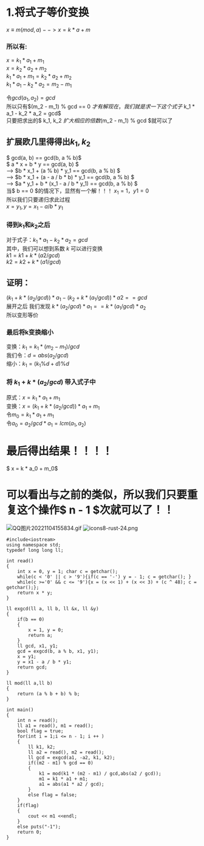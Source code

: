 # 1.将式子等价变换
$x ≡ m (mod ,a)  -->  x = k * a + m$
### 所以有:

$x = k_1 * a_1 + m_1$  
$x = k_2 * a_2 + m_2$  
$k_1 * a_1 + m_1 = k_2 * a_2 + m_2$  
$k_1 * a_1 - k_2 * a_2 = m_2 - m_1$  

令$gcd(a_1, a_2) = gcd$  
所以只有$(m_2 - m_1) \% gcd == 0 $才有解   
现在，我们就是求一下这个式子$ k_1 * a_1 - k_2 * a_2 = gcd$  
只要把求出的$ k_1, k_2 $扩大相应的倍数$(m_2 - m_1) % gcd $就可以了  

## 扩展欧几里得得出$k_1, k_2$

$ gcd(a, b) == gcd(b, a \% b)$  
$ a * x + b * y == gcd(a, b) $  
--> $b * x_1 + (a \% b) * y_1 == gcd(b, a \% b) $  
--> $b * x_1 + (a - a / b * b) * y_1 == gcd(b, a \% b) $  
--> $a * y_1 + b * (x_1 - a / b * y_1) == gcd(b, a \% b) $  
当$ b == 0 $的情况下，显然有一个解！！！ $x_1 = 1，y1 = 0$  
所以我们只要递归求此过程  
$x = y_1 , y = x_1 - a / b * y_1$   

### 得到$k_1$和$k_2$之后 

对于式子：$k_1 * a_1 - k_2 * a_2 = gcd$  
其中，我们可以想到系数 $k$ 可以进行变换  
$k1 = k1 + k * (a2 / gcd)$  
$k2 = k2 + k * (a1 / gcd)$  

## 证明：

$(k_1 + k * (a_2 / gcd)) * a_1 - (k_2 + k * (a_1 / gcd)) * a2 == gcd$  
展开之后 我们发现 $k * (a_2 / gcd) * a_1 == k * (a_1 / gcd) * a_2$  
所以变形等价

### 最后将k变换缩小

变换：$k_1 = k_1 * (m_2 - m_1) / gcd$  
我们令：$d = abs(a_2 / gcd)$  
缩小：$k_1 = (k_1 \% d + d ) \% d$  

### 将 $k_1 + k * (a_2 / gcd)$ 带入式子中

原式：$x = k_1 * a_1 + m_1$  
变换：$x = (k_1 + k * (a_2 / gcd)) * a_1 + m_1$  
令$m_0 = k_1 * a_1 + m_1$  
令$a_0 = a_2 / gcd *a_1 = lcm(a_1, a_2)$  

# 最后得出结果！！！！

$ x = k * a_0 + m_0$
# 可以看出与之前的类似，所以我们只要重复这个操作$ n - 1 $次就可以了！！

![QQ图片20221104155834.gif](https://cdn.acwing.com/media/article/image/2022/11/04/72502_86539e525c-QQ图片20221104155834.gif)
![icons8-rust-24.png](https://cdn.acwing.com/media/article/image/2024/01/04/72502_91273138aa-icons8-rust-24.png)

```
#include<iostream>
using namespace std;
typedef long long ll;

int read()
{
    int x = 0, y = 1; char c = getchar();
    while(c < '0' || c > '9'){if(c == '-') y = - 1; c = getchar(); }
    while(c >='0' && c <= '9'){x = (x << 1) + (x << 3) + (c ^ 48); c = getchar();};
    return x * y;
}

ll exgcd(ll a, ll b, ll &x, ll &y)
{
    if(b == 0)
    {
        x = 1, y = 0;
        return a;
    }
    ll gcd, x1, y1;
    gcd = exgcd(b, a % b, x1, y1);
    x = y1;
    y = x1 - a / b * y1;
    return gcd;
}

ll mod(ll a,ll b)
{
    return (a % b + b) % b; 
}

int main()
{
    int n = read();
    ll a1 = read(), m1 = read();
    bool flag = true;
    for(int i = 1;i <= n - 1; i ++ )
    {
        ll k1, k2;
        ll a2 = read(), m2 = read();
        ll gcd = exgcd(a1, -a2, k1, k2);
        if((m2 - m1) % gcd == 0)
        {
            k1 = mod(k1 * (m2 - m1) / gcd,abs(a2 / gcd));
            m1 = k1 * a1 + m1;
            a1 = abs(a1 * a2 / gcd);
        }
        else flag = false;
    }
    if(flag)
    {
        cout << m1 <<endl;
    }
    else puts("-1");
    return 0;
}
```
